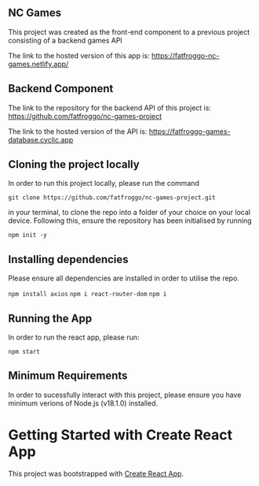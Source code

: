 ## NC Games

This project was created as the front-end component to a previous project consisting of a backend games API

The link to the hosted version of this app is: https://fatfroggo-nc-games.netlify.app/

## Backend Component 

The link to the repository for the backend API of this project is: https://github.com/fatfroggo/nc-games-project 

The link to the hosted version of the API is: https://fatfroggo-games-database.cyclic.app

## Cloning the project locally

In order to run this project locally, please run the command 

```git clone https://github.com/fatfroggo/nc-games-project.git```

in your terminal, to clone the repo into a folder of your choice on your local device. Following this, ensure the repository has been initialised by running 

```npm init -y```

## Installing dependencies 

Please ensure all dependencies are installed in order to utilise the repo.

```npm install axios```
```npm i react-router-dom```
```npm i```

## Running the App

In order to run the react app, please run:

```npm start```

## Minimum Requirements 

In order to sucessfully interact with this project, please ensure you have minimum verions of Node.js (v18.1.0) installed.

# Getting Started with Create React App

This project was bootstrapped with [Create React App](https://github.com/facebook/create-react-app).